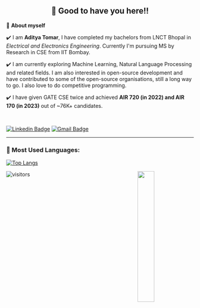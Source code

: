 <h2 align=center>👋 Good to have you here!!</h2>

🌱 **About myself**<br>

✔️ I am **Aditya Tomar**, I have completed my bachelors from LNCT Bhopal in *Electrical and Electronics Engineering*. Currently I'm pursuing MS by Research in CSE from IIT Bombay.

✔️ I am currently exploring Machine Learning, Natural Language Processing and related fields. I am also interested in open-source development and have contributed to some of the open-source organisations, still a long way to go. I also love to do competitive programming.

✔️ I have given GATE CSE twice and achieved **AIR 720 (in 2022) and AIR 170 (in 2023)** out of ~76K+ candidates.

<br>

[![Linkedin Badge](https://img.shields.io/badge/-AdityaTomar-blue?style=flat-square&logo=Linkedin&logoColor=white&link=https://www.linkedin.com/in/aditya20t/)](https://www.linkedin.com/in/aditya20t/) 
[![Gmail Badge](https://img.shields.io/badge/-aditya001tomar@gmail.com-c14438?style=flat-square&logo=Gmail&logoColor=white&link=mailto:aditya001tomar@gmail.com)](mailto:aditya001tomar@gmail.com)

<hr>

### 📶 Most Used Languages:
[![Top Langs](https://github-readme-stats.vercel.app/api/top-langs/?username=aditya20t&theme=dark&layout=compact&align=right&width=40%)](https://github.com/anuraghazra/github-readme-stats)

<img src="https://surat.ertir.com/NtIV1wRg9zbjKJTZwJ.gif" align="right" width="30%">



![visitors](https://profile-counter.glitch.me/adad20/count.svg?align=center)
